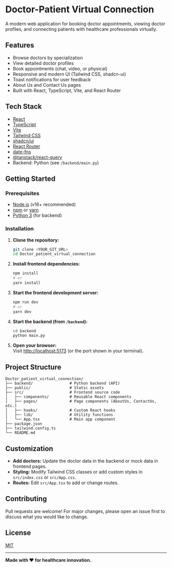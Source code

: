 # Doctor-Patient Virtual Connection

A modern web application for booking doctor appointments, viewing doctor profiles, and connecting patients with healthcare professionals virtually.

## Features

- Browse doctors by specialization
- View detailed doctor profiles
- Book appointments (chat, video, or physical)
- Responsive and modern UI (Tailwind CSS, shadcn-ui)
- Toast notifications for user feedback
- About Us and Contact Us pages
- Built with React, TypeScript, Vite, and React Router

## Tech Stack

- [React](https://react.dev/)
- [TypeScript](https://www.typescriptlang.org/)
- [Vite](https://vitejs.dev/)
- [Tailwind CSS](https://tailwindcss.com/)
- [shadcn/ui](https://ui.shadcn.com/)
- [React Router](https://reactrouter.com/)
- [date-fns](https://date-fns.org/)
- [@tanstack/react-query](https://tanstack.com/query/latest)
- Backend: Python (see `/backend/main.py`)

## Getting Started

### Prerequisites

- [Node.js](https://nodejs.org/) (v16+ recommended)
- [npm](https://www.npmjs.com/) or [yarn](https://yarnpkg.com/)
- [Python 3](https://www.python.org/) (for backend)

### Installation

1. **Clone the repository:**
   ```sh
   git clone <YOUR_GIT_URL>
   cd Doctor_patient_virtual_connection
   ```

2. **Install frontend dependencies:**
   ```sh
   npm install
   # or
   yarn install
   ```

3. **Start the frontend development server:**
   ```sh
   npm run dev
   # or
   yarn dev
   ```

4. **Start the backend (from `/backend`):**
   ```sh
   cd backend
   python main.py
   ```

5. **Open your browser:**  
   Visit [http://localhost:5173](http://localhost:5173) (or the port shown in your terminal).

## Project Structure

```
Doctor_patient_virtual_connection/
├── backend/                # Python backend (API)
├── public/                 # Static assets
├── src/                    # Frontend source code
│   ├── components/         # Reusable React components
│   ├── pages/              # Page components (AboutUs, ContactUs, etc.)
│   ├── hooks/              # Custom React hooks
│   ├── lib/                # Utility functions
│   └── App.tsx             # Main app component
├── package.json
├── tailwind.config.ts
└── README.md
```

## Customization

- **Add doctors:** Update the doctor data in the backend or mock data in frontend pages.
- **Styling:** Modify Tailwind CSS classes or add custom styles in `src/index.css` or `src/App.css`.
- **Routes:** Edit `src/App.tsx` to add or change routes.

## Contributing

Pull requests are welcome! For major changes, please open an issue first to discuss what you would like to change.

## License

[MIT](LICENSE)

---

**Made with ❤️ for healthcare innovation.**
